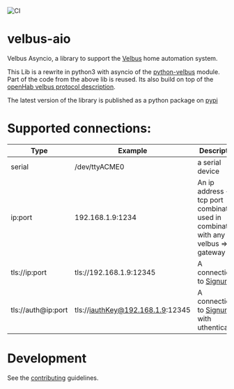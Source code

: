 ![CI](https://github.com/Cereal2nd/velbus-aio/actions/workflows/main.yml/badge.svg)

# velbus-aio

Velbus Asyncio, a library to support the [Velbus](https://www.velbus.eu/) home automation system.

This Lib is a rewrite in python3 with asyncio of the [python-velbus](https://github.com/thomasdelaet/python-velbus/) module.
Part of the code from the above lib is reused.
Its also build on top of the [openHab velbus protocol description](https://github.com/StefCoene/moduleprotocol).

The latest version of the library is published as a python package on [pypi](https://pypi.org/project/velbus-aio/)

# Supported connections:

| Type               | Example                          | Description                                                                                 |
| ------------------ | -------------------------------- | ------------------------------------------------------------------------------------------- |
| serial             | /dev/ttyACME0                    | a serial device                                                                             |
| ip:port            | 192.168.1.9:1234                 | An ip address + tcp port combination, used in combination with any velbus => tcp gateway    |
| tls://ip:port      | tls://192.168.1.9:12345          | A connection to [Signum](https://www.velbus.eu/products/view/?id=458140)                    |
| tls://auth@ip:port | tls://iauthKey@192.168.1.9:12345 | A connection to [Signum](https://www.velbus.eu/products/view/?id=458140) with uthentication |

# Development

See the [contributing](https://github.com/Cereal2nd/velbus-aio/blob/master/CONTRIBUTING.md) guidelines.
